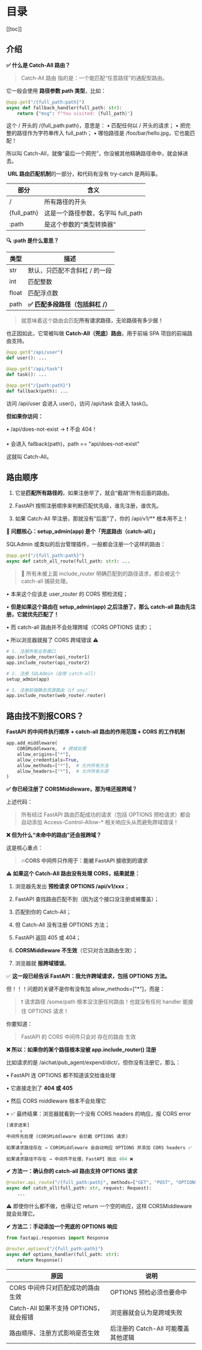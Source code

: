 # 目录

[[toc]]

## 介绍

**✅ 什么是 Catch-All 路由？**

> Catch-All 路由 指的是：一个能匹配“任意路径”的通配型路由。
> 

它一般会使用 **路径参数 path 类型**，比如：

```python
@app.get("/{full_path:path}")
async def fallback_handler(full_path: str):
    return {"msg": f"You visited: {full_path}"}
```

这个 / 开头的 /{full_path:path}，意思是：
•	匹配任何以 / 开头的请求；
•	把完整的路径作为字符串传入 full_path；
•	哪怕路径是 /foo/bar/hello.jpg，它也能匹配！

所以叫 Catch-All，就像“最后一个网兜”，你没被其他精确路径命中，就会掉进去。

 **URL 路由匹配机制**的一部分，和代码有没有 try-catch 是两码事。

| **部分** | **含义** |
| --- | --- |
| / | 所有路径的开头 |
| {full_path} | 这是一个路径参数，名字叫 full_path |
| :path | 是这个参数的“类型转换器” |

**🔍 :path 是什么意思？**

| **类型** | **描述** |
| --- | --- |
| str | 默认，只匹配不含斜杠 / 的一段 |
| int | 匹配整数 |
| float | 匹配浮点数 |
| path | **✅ 匹配多段路径（包括斜杠 /）** |

> 就意味着这个路由会匹配**所有请求路径，无论路径有多少层！**
> 

也正因如此，它常被叫做 **Catch-All（兜底）路由**，用于前端 SPA 项目的前端路由支持。

```python
@app.get("/api/user")
def user(): ...

@app.get("/api/task")
def task(): ...

@app.get("/{path:path}")
def fallback(path): ...
```

访问 /api/user 会进入 user()，访问 /api/task 会进入 task()。

**但如果你访问：**

•	/api/does-not-exist → ❗ 不会 404！

•	会进入 fallback(path)，path == "api/does-not-exist"

这就叫 Catch-All。

## 路由顺序

1.	它是**匹配所有路径的**，如果注册早了，就会“截胡”所有后面的路由。

2.	FastAPI 按照注册顺序来判断匹配优先级，谁先注册，谁优先。

3.	如果 Catch-All 早注册，那就没有“后面”了，你的 /api/v1/** 根本用不上！

**🎯 问题核心：setup_admin(app) 是个「兜底路由（catch-all）」**

SQLAdmin 或类似的后台管理插件，一般都会注册一个这样的路由：

```python
@app.get("/{full_path:path}")
async def catch_all_route(full_path: str): ...
```

> 🚨 所有未被上面 include_router 明确匹配到的路径请求，都会被这个 catch-all 捕获处理。
> 

•	本来这个应该走 user_router 的 CORS 预检流程；

•	**但是如果这个路由在 setup_admin(app) 之后注册了，那么 catch-all 路由先注册，它就优先匹配了！**

•	而 catch-all 路由并不会处理跨域（CORS OPTIONS 请求）；

•	所以浏览器就报了 CORS 跨域错误 ⚠️

```python
# 1. 注册所有业务接口
app.include_router(api_router1)
app.include_router(api_router2)

# 2. 注册 SQLAdmin（会用 catch-all）
setup_admin(app)

# 3. 注册前端静态资源路由（if any）
app.include_router(web_router.router)
```

## 路由找不到报CORS？

**FastAPI 的中间件执行顺序 + catch-all 路由的作用范围 + CORS 的工作机制**

```python
app.add_middleware(
    CORSMiddleware,  # 跨域处理
    allow_origins=["*"],
    allow_credentials=True,
    allow_methods=["*"],  # 允许所有方法
    allow_headers=["*"],  # 允许所有头部
)
```

**✅ 你已经注册了 CORSMiddleware，那为啥还报跨域？**

上述代码：

> 所有经过 FastAPI 路由匹配成功的请求（包括 OPTIONS 预检请求）都会自动添加 Access-Control-Allow-* 相关响应头从而避免跨域错误！
> 

**❌ 但为什么“未命中的路由”还会报跨域？**

这是核心重点：

> 🔥**CORS 中间件只作用于：能被 FastAPI 接收到的请求**
> 

**⚠️ 如果这个 Catch-All 路由没有处理 CORS，结果就是：**

1.	浏览器先发出 **预检请求 OPTIONS /api/v1/xxx**；

2.	FastAPI 查找路由匹配不到（因为这个接口没注册或被覆盖）；

3.	匹配到你的 Catch-All；

4.	但 Catch-All 没有注册 OPTIONS 方法；

5.	FastAPI 返回 405 或 404；

6.	**CORSMiddleware 不生效**（它只对合法路由生效）；

7.	浏览器就 **报跨域错误**。

✅ **这一段已经告诉 FastAPI：我允许跨域请求，包括 OPTIONS 方法。**

但！！！问题的关键不是你有没有加 allow_methods=["*"]，而是：

> ❗ 请求路径 /some/path 根本没注册任何路由！也就没有任何 handler 能接住 OPTIONS 请求！
> 

你要知道：

> FastAPI 的 CORS 中间件只会对 存在的路由 生效
> 

**❌ 所以：如果你的某个路径根本没被 app.include_router() 注册**

比如请求的是 /aichat/pub_agent/expend/dict/，但你没有注册它，那么：

•	FastAPI 连 OPTIONS 都不知道该交给谁处理

•	它直接走到了 **404 或 405**

•	然后 CORS middleware 根本不会处理它

•	✅ 最终结果：浏览器就看到一个没有 CORS headers 的响应，报 CORS error

```python
[请求进来]
     ↓
中间件先处理 (CORSMiddleware 会拦截 OPTIONS 请求)
     ↓
如果请求路径存在 → CORSMiddleware 会自动响应 OPTIONS 并添加 CORS headers ✅
     ↓
如果请求路径不存在 → 中间件不处理，FastAPI 抛出 404 ❌
```

**✔ 方法一：确认你的 catch-all 路由支持 OPTIONS 请求**

```python
@router.api_route("/{full_path:path}", methods=["GET", "POST", "OPTIONS"])
async def catch_all(full_path: str, request: Request):
    ...
```

⚠️ 即使你什么都不做，也得让它 return 一个空的响应，这样 CORSMiddleware 就会处理它。

**✔ 方法二：手动添加一个兜底的 OPTIONS 响应**

```python
from fastapi.responses import Response

@router.options("/{full_path:path}")
async def options_handler(full_path: str):
    return Response()
```

| **原因** | **说明** |
| --- | --- |
| CORS 中间件只对匹配成功的路由生效 | OPTIONS 预检必须也要命中 |
| Catch-All 如果不支持 OPTIONS，就会报错 | 浏览器就会认为是跨域失败 |
| 路由顺序、注册方式影响是否生效 | 后注册的 Catch-All 可能覆盖其他逻辑 |